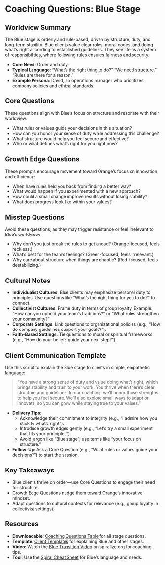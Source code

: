 # Coaching Questions: Blue Stage

## Worldview Summary

The Blue stage is orderly and rule-based, driven by structure, duty, and long-term stability. Blue clients value clear roles, moral codes, and doing what’s right according to established guidelines. They see life as a system of responsibilities, where following rules ensures fairness and security.

- **Core Need**: Order and duty.
- **Typical Language**: “What’s the right thing to do?” “We need structure.” “Rules are there for a reason.”
- **Example Persona**: David, an operations manager who prioritizes company policies and ethical standards.

## Core Questions

These questions align with Blue’s focus on structure and resonate with their worldview:

- What rules or values guide your decisions in this situation?
- How can you honor your sense of duty while addressing this challenge?
- What structure would help you feel secure and effective?
- Who or what defines what’s right for you right now?

## Growth Edge Questions

These prompts encourage movement toward Orange’s focus on innovation and efficiency:

- When have rules held you back from finding a better way?
- What would happen if you experimented with a new approach?
- How could a small change improve results without losing stability?
- What does progress look like within your values?

## Misstep Questions

Avoid these questions, as they may trigger resistance or feel irrelevant to Blue’s worldview:

- Why don’t you just break the rules to get ahead? (Orange-focused, feels reckless.)
- What’s best for the team’s feelings? (Green-focused, feels irrelevant.)
- Why care about structure when things are chaotic? (Red-focused, feels destabilizing.)

## Cultural Notes

- **Individualist Cultures**: Blue clients may emphasize personal duty to principles. Use questions like “What’s the right thing for you to do?” to connect.
- **Collectivist Cultures**: Frame duty in terms of group loyalty. Example: “How can you uphold your team’s traditions?” or “What rules strengthen your community?”
- **Corporate Settings**: Link questions to organizational policies (e.g., “How do company guidelines support your goals?”).
- **Faith-Based Settings**: Tie questions to moral or spiritual frameworks (e.g., “How do your beliefs guide your next step?”).

## Client Communication Template

Use this script to explain the Blue stage to clients in simple, empathetic language:

> “You have a strong sense of duty and value doing what’s right, which brings stability and trust to your work. You thrive when there’s clear structure and guidelines. In our coaching, we’ll honor those strengths to help you feel secure. We’ll also explore small ways to adapt or innovate, so you can grow while staying true to your values.”

- **Delivery Tips**:
  - Acknowledge their commitment to integrity (e.g., “I admire how you stick to what’s right”).
  - Introduce growth edges gently (e.g., “Let’s try a small experiment that fits your principles”).
  - Avoid jargon like “Blue stage”; use terms like “your focus on structure.”
- **Follow-Up**: Ask a Core Question (e.g., “What rules or values guide your decisions?”) to start the session.

## Key Takeaways

- Blue clients thrive on order—use Core Questions to engage their need for structure.
- Growth Edge Questions nudge them toward Orange’s innovative mindset.
- Adapt questions to cultural contexts for relevance (e.g., group loyalty in collectivist settings).

## Resources

- **Downloadable**: [Coaching Questions Table](#coaching-questions-table) for all stage questions.
- **Template**: [Client Templates](#client-templates) for explaining Blue and other stages.
- **Video**: Watch the [Blue Transition Video](#blue-transition-video) on spiralize.org for coaching tips.
- **Tool**: Use the [Spiral Cheat Sheet](#spiral-cheat-sheet) for Blue’s language and needs.